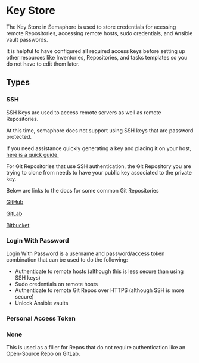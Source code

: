 # Key Store

The Key Store in Semaphore is used to store credentials for acessing remote Repositories, accessing remote hosts, sudo credentials, and Ansible vault passwords.

It is helpful to have configured all required access keys before setting up other resources like Inventories, Repositories, and tasks templates so you do not have to edit them later.

## Types

### SSH
SSH Keys are used to access remote servers as well as remote Repositories.

At this time, semaphore does not support using SSH keys that are password protected.

If you need assistance quickly generating a key and placing it on your host, [here is a quick guide.](https://www.digitalocean.com/community/tutorials/how-to-set-up-ssh-keys-on-ubuntu-20-04)

For Git Repositories that use SSH authentication, the Git Repository you are trying to clone from needs to have your public key associated to the private key.

Below are links to the docs for some common Git Repositories

[GitHub](https://docs.github.com/en/authentication/connecting-to-github-with-ssh/adding-a-new-ssh-key-to-your-github-account)

[GitLab](https://docs.gitlab.com/ee/user/ssh.html)

[Bitbucket](https://support.atlassian.com/bitbucket-cloud/docs/set-up-an-ssh-key/)

### Login With Password
Login With Password is a username and password/access token combination that can be used to do the following:
* Authenticate to remote hosts (although this is less secure than using SSH keys)
* Sudo credentials on remote hosts
* Authenticate to remote Git Repos over HTTPS (although SSH is more secure)
* Unlock Ansible vaults

### Personal Access Token

### None
This is used as a filler for Repos that do not require authentication like an Open-Source Repo on GitLab.
